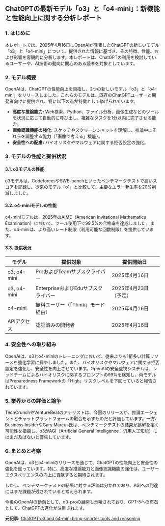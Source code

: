 ## ChatGPTの最新モデル「o3」と「o4-mini」：新機能と性能向上に関する分析レポート

### 1. はじめに

本レポートでは、2025年4月16日にOpenAIが発表したChatGPTの新しいモデル「o3」と「o4-mini」について、提供された情報に基づき、その特徴、性能、および影響を客観的に分析します。本レポートは、ChatGPTの利用を検討しているユーザーや、AI技術の動向に関心のある読者を対象としています。

### 2. モデル概要

OpenAIは、ChatGPTの性能向上を目指し、2つの新しいモデル「o3」と「o4-mini」をリリースしました。これらのモデルは、既存のChatGPTユーザーと開発者向けに提供され、特に以下の点が特徴として挙げられています。

* **高度な推論能力:** Web検索、Python、ファイル分析、画像生成などのツールを状況に応じて自動的に呼び出し、複雑なタスクを1分以内に完了させる能力。
* **画像認識機能の強化:** スケッチやスクリーンショットを理解し、推論中にそれらを調整する能力（「画像で考える」機能）。
* **安全性への配慮:** バイオリスクやマルウェアに関する拒否設定の強化。

### 3. モデルの性能と提供状況

#### 3.1. o3モデルの性能

o3モデルは、CodeforcesやSWE-benchといったベンチマークテストで高いスコアを記録し、従来のモデル「o1」と比較して、主要なエラー発生率を20%削減しました。

#### 3.2. o4-miniモデルの性能

o4-miniモデルは、2025年のAIME（American Invitational Mathematics Examination）において、ツール使用下で99.5%の合格率を達成しました。また、o4-miniは、より高いレート制限（利用可能な回数制限）を提供しています。

#### 3.3. 提供状況

| モデル | 提供対象 | 提供開始日 |
| ----------- | -------------------------------------- | ---------------- |
| o3, o4-mini | ProおよびTeamサブスクライバー | 2025年4月16日 |
| o3, o4-mini | EnterpriseおよびEduサブスクライバー | 2025年4月23日（予定） |
| o4-mini | 無料ユーザー（「Think」モード経由） | 2025年4月16日 |
| APIアクセス | 認証済みの開発者 | 2025年4月16日 |

### 4. 安全性への取り組み

OpenAIは、o3とo4-miniのトレーニングにおいて、従来よりも1桁多い計算リソースを強化学習に費やしました。また、バイオリスクやマルウェアに関する拒否設定を強化し、安全性を向上させています。OpenAIの安全監視システムは、レッドチームによるバイオリスクに関するプロンプトの99%を検知し、両モデルはPreparedness Frameworkの「High」リスクレベルを下回っていると報告されています。

### 5. 業界からの評価と論争

TechCrunchやVentureBeatのアナリストは、今回のリリースが、推論エージェントとチャットプラットフォームの融合を示すものだと評価しています。一方、Business InsiderやGary Marcus氏は、ベンチマークテストの結果が誤解を招く可能性を指摘し、o3がAGI（Artificial General Intelligence：汎用人工知能）にはまだ及ばないと警告しています。

### 6. まとめと考察

OpenAIは、o3とo4-miniのリリースを通じて、ChatGPTの性能向上と安全性の強化を図っています。特に、高度な推論能力と画像認識機能の強化は、ユーザーエクスペリエンスの向上に貢献すると期待されます。

しかし、ベンチマークテストの結果に対する評価は分かれており、AGIへの到達にはまだ課題が残されていると考えられます。

今後のOpenAIの動向として、o3-proの展開も示唆されており、GPT-5への布石として、ChatGPTの進化が注目されます。


**元記事:** [ChatGPT o3 and o4‑mini bring smarter tools and reasoning](https://www.testingcatalog.com/openais-o3-and-o4-mini-bring-smarter-tools-and-faster-reasoning-to-chatgpt/)